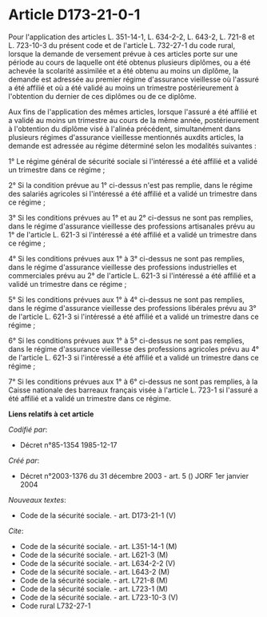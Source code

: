 # Article D173-21-0-1

Pour l'application des articles L. 351-14-1, L. 634-2-2, L. 643-2, L. 721-8 et L. 723-10-3 du présent code et de l'article L.
732-27-1 du code rural, lorsque la demande de versement prévue à ces articles porte sur une période au cours de laquelle ont
été obtenus plusieurs diplômes, ou a été achevée la scolarité assimilée et a été obtenu au moins un diplôme, la demande est
adressée au premier régime d'assurance vieillesse où l'assuré a été affilié et où a été validé au moins un trimestre
postérieurement à l'obtention du dernier de ces diplômes ou de ce diplôme.

Aux fins de l'application des mêmes articles, lorsque l'assuré a été affilié et a validé au moins un trimestre au cours de la
même année, postérieurement à l'obtention du diplôme visé à l'alinéa précédent, simultanément dans plusieurs régimes
d'assurance vieillesse mentionnés auxdits articles, la demande est adressée au régime déterminé selon les modalités
suivantes :

1° Le régime général de sécurité sociale si l'intéressé a été affilié et a validé un trimestre dans ce régime ;

2° Si la condition prévue au 1° ci-dessus n'est pas remplie, dans le régime des salariés agricoles si l'intéressé a été
affilié et a validé un trimestre dans ce régime ;

3° Si les conditions prévues au 1° et au 2° ci-dessus ne sont pas remplies, dans le régime d'assurance vieillesse des
professions artisanales prévu au 1° de l'article L. 621-3 si l'intéressé a été affilié et a validé un trimestre dans ce
régime ;

4° Si les conditions prévues aux 1° à 3° ci-dessus ne sont pas remplies, dans le régime d'assurance vieillesse des
professions industrielles et commerciales prévu au 2° de l'article L. 621-3 si l'intéressé a été affilié et a validé un
trimestre dans ce régime ;

5° Si les conditions prévues aux 1° à 4° ci-dessus ne sont pas remplies, dans le régime d'assurance vieillesse des
professions libérales prévu au 3° de l'article L. 621-3 si l'intéressé a été affilié et a validé un trimestre dans ce
régime ;

6° Si les conditions prévues aux 1° à 5° ci-dessus ne sont pas remplies, dans le régime d'assurance vieillesse des
professions agricoles prévu au 4° de l'article L. 621-3 si l'intéressé a été affilié et a validé un trimestre dans ce
régime ;

7° Si les conditions prévues aux 1° à 6° ci-dessus ne sont pas remplies, à la Caisse nationale des barreaux français visée à
l'article L. 723-1 si l'assuré a été affilié et a validé un trimestre dans ce régime.

**Liens relatifs à cet article**

_Codifié par_:

  - Décret n°85-1354 1985-12-17

_Créé par_:

  - Décret n°2003-1376 du 31 décembre 2003 - art. 5 () JORF 1er janvier 2004

_Nouveaux textes_:

  - Code de la sécurité sociale. - art. D173-21-1 (V)

_Cite_:

  - Code de la sécurité sociale. - art. L351-14-1 (M)
  - Code de la sécurité sociale. - art. L621-3 (M)
  - Code de la sécurité sociale. - art. L634-2-2 (V)
  - Code de la sécurité sociale. - art. L643-2 (M)
  - Code de la sécurité sociale. - art. L721-8 (M)
  - Code de la sécurité sociale. - art. L723-1 (M)
  - Code de la sécurité sociale. - art. L723-10-3 (V)
  - Code rural L732-27-1
